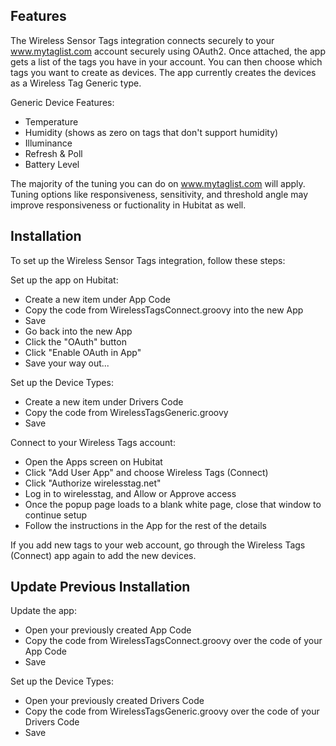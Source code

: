 ## Features

The Wireless Sensor Tags integration connects securely to your www.mytaglist.com account securely using OAuth2. Once attached, the app gets a list of the tags you have in your account. You can then choose which tags you want to create as devices. The app currently creates the devices as a Wireless Tag Generic type.

Generic Device Features:

* Temperature 
* Humidity (shows as zero on tags that don't support humidity)
* Illuminance
* Refresh & Poll
* Battery Level

The majority of the tuning you can do on www.mytaglist.com will apply. Tuning options like responsiveness, sensitivity, and threshold angle may improve responsiveness or fuctionality in Hubitat as well.

## Installation

To set up the Wireless Sensor Tags integration, follow these steps:

Set up the app on Hubitat:
* Create a new item under App Code
* Copy the code from WirelessTagsConnect.groovy into the new App
* Save
* Go back into the new App
* Click the "OAuth" button
* Click "Enable OAuth in App"
* Save your way out...

Set up the Device Types:
* Create a new item under Drivers Code
* Copy the code from WirelessTagsGeneric.groovy
* Save

Connect to your Wireless Tags account:
* Open the Apps screen on Hubitat
* Click "Add User App" and choose Wireless Tags (Connect)
* Click "Authorize wirelesstag.net"
* Log in to wirelesstag, and Allow or Approve access
* Once the popup page loads to a blank white page, close that window to continue setup
* Follow the instructions in the App for the rest of the details

If you add new tags to your web account, go through the Wireless Tags (Connect) app again to add the new devices.

## Update Previous Installation
Update the app:
* Open your previously created App Code
* Copy the code from WirelessTagsConnect.groovy over the code of your App Code
* Save

Set up the Device Types:
* Open your previously created Drivers Code
* Copy the code from WirelessTagsGeneric.groovy over the code of your Drivers Code
* Save

